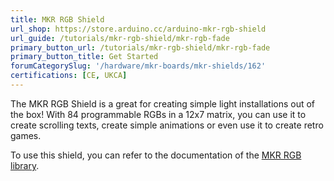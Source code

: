 ```yaml
---
title: MKR RGB Shield
url_shop: https://store.arduino.cc/arduino-mkr-rgb-shield
url_guide: /tutorials/mkr-rgb-shield/mkr-rgb-fade
primary_button_url: /tutorials/mkr-rgb-shield/mkr-rgb-fade
primary_button_title: Get Started
forumCategorySlug: '/hardware/mkr-boards/mkr-shields/162'
certifications: [CE, UKCA]
---
```


The MKR RGB Shield is a great for creating simple light installations out of the box! With 84 programmable RGBs in a 12x7 matrix, you can use it to create scrolling texts, create simple animations or even use it to create retro games.

To use this shield, you can refer to the documentation of the [MKR RGB library](https://www.arduino.cc/reference/en/libraries/arduino_mkrrgb/).